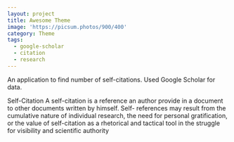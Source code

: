 ```yaml
---
layout: project
title: Awesome Theme
image: 'https://picsum.photos/900/400'
category: Theme
tags:
  - google-scholar
  - citation
  - research
---
```

An application to find number of self-citations. Used Google Scholar for data.

Self-Citation A self-citation is a reference an author provide in a document to other documents written by himself. Self- references may result from the cumulative nature of individual research, the need for personal gratification, or the value of self-citation as a rhetorical and tactical tool in the struggle for visibility and scientific authority

